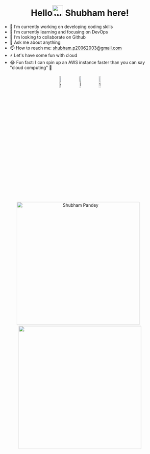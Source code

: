 <h1 align="center">Hello<img alt="wave" src="https://emojis.slackmojis.com/emojis/images/1588177020/8809/wave_hello.gif?1588177020" width="35"> Shubham here!  </h1>


- 🔭 I’m currently working on developing coding skills
- 🌱 I’m currently learning and focusing on DevOps
- 👯 I’m looking to collaborate on Github
- 💬 Ask me about anything
- 📫 How to reach me: shubham.p20062003@gmail.com
- ⚡️ Let's have some fun with cloud
- 😂 Fun fact: I can spin up an AWS instance faster than you can say "cloud computing" 🚀




<p align="center" >
	<a href="https://github.com/pandeyshubham03"><img alt="github" width="10%" style="padding:5px" src="https://img.icons8.com/clouds/100/000000/github.png"/></a>
	<a href="https://www.linkedin.com/in/shubham-pandey-69a325233/"><img alt="linkedin" width="10%" style="padding:5px" src="https://img.icons8.com/clouds/100/000000/linkedin.png"/></a>
	<a href="https://twitter.com/shubham_devops"><img alt="twitter" width="10%" style="padding:5px" src="https://img.icons8.com/clouds/100/000000/twitter.png"/></a>
</p>




<p align='center'><img width="400px" src="https://github-readme-streak-stats.herokuapp.com/?user=pandeyshubham03&theme=radical" alt="Shubham Pandey" />&nbsp; &nbsp;<img width="400px" src="https://github-readme-stats.vercel.app/api?username=pandeyshubham03&count_private=true&theme=radical"/></p>

